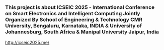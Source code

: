 ### This project is about ICSEIC 2025 - International Conference on Smart Electronics and Intelligent Computing Jointly Organized By School of Engineering & Technology CMR University, Bengaluru, Karnataka, INDIA & University of Johannesburg, South Africa & Manipal University Jaipur, India

http://icseic2025.me/
 

    
